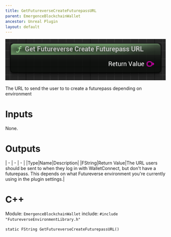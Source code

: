```yaml
---
title: GetFutureverseCreateFuturepassURL
parent: EmergenceBlockchainWallet
ancestor: Unreal Plugin
layout: default
---
```


![](GetFutureverseCreateFuturepassURL.PNG)

The URL to send the user to to create a futurepass depending on environment

# Inputs

None.

# Outputs

| - | - | - |
|Type|Name|Description|
|FString|Return Value|The URL users should be sent to when they log in with WalletConnect, but don't have a futurepass. This depends on what Futureverse environment you're currently using in the plugin settings.|

# C++
Module: `EmergenceBlockchainWallet`
include: `#include "FutureverseEnvironmentLibrary.h"`

`static FString GetFutureverseCreateFuturepassURL()`